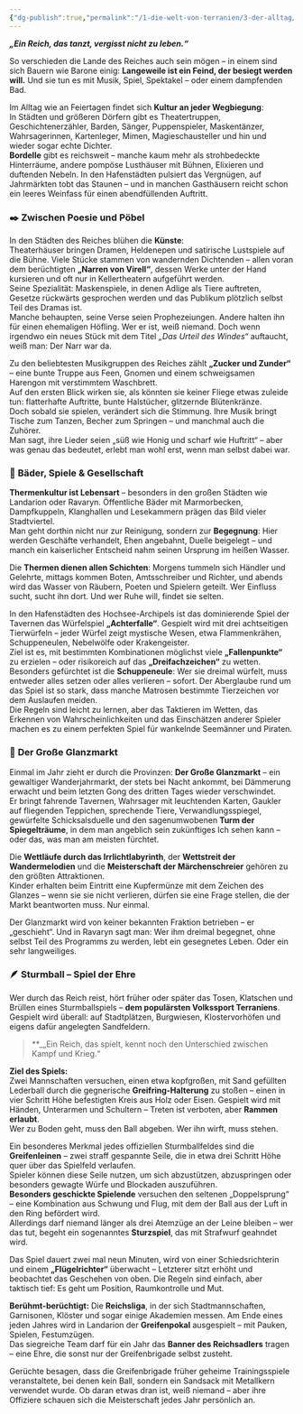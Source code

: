 ```yaml
---
{"dg-publish":true,"permalink":"/1-die-welt-von-terranien/3-der-alltag/kunst-musik-and-zeitvertreib/"}
---
```


**_„Ein Reich, das tanzt, vergisst nicht zu leben.“_**

So verschieden die Lande des Reiches auch sein mögen – in einem sind sich Bauern wie Barone einig: **Langeweile ist ein Feind, der besiegt werden will.** Und sie tun es mit Musik, Spiel, Spektakel – oder einem dampfenden Bad.

Im Alltag wie an Feiertagen findet sich **Kultur an jeder Wegbiegung**:  
In Städten und größeren Dörfern gibt es Theatertruppen, Geschichtenerzähler, Barden, Sänger, Puppenspieler, Maskentänzer, Wahrsagerinnen, Kartenleger, Mimen, Magieschausteller und hin und wieder sogar echte Dichter.  
**Bordelle** gibt es reichsweit – manche kaum mehr als strohbedeckte Hinterräume, andere pompöse Lusthäuser mit Bühnen, Elixieren und duftenden Nebeln. In den Hafenstädten pulsiert das Vergnügen, auf Jahrmärkten tobt das Staunen – und in manchen Gasthäusern reicht schon ein leeres Weinfass für einen abendfüllenden Auftritt.

### ✒️ **Zwischen Poesie und Pöbel**

In den Städten des Reiches blühen die **Künste**:  
Theaterhäuser bringen Dramen, Heldenepen und satirische Lustspiele auf die Bühne. Viele Stücke stammen von wandernden Dichtenden – allen voran dem berüchtigten **„Narren von Virell“**, dessen Werke unter der Hand kursieren und oft nur in Kellertheatern aufgeführt werden.  
Seine Spezialität: Maskenspiele, in denen Adlige als Tiere auftreten, Gesetze rückwärts gesprochen werden und das Publikum plötzlich selbst Teil des Dramas ist.  
Manche behaupten, seine Verse seien Prophezeiungen. Andere halten ihn für einen ehemaligen Höfling. Wer er ist, weiß niemand. Doch wenn irgendwo ein neues Stück mit dem Titel _„Das Urteil des Windes“_ auftaucht, weiß man: Der Narr war da.

Zu den beliebtesten Musikgruppen des Reiches zählt **„Zucker und Zunder“** – eine bunte Truppe aus Feen, Gnomen und einem schweigsamen Harengon mit verstimmtem Waschbrett.  
Auf den ersten Blick wirken sie, als könnten sie keiner Fliege etwas zuleide tun: flatterhafte Auftritte, bunte Halstücher, glitzernde Blütenkränze.  
Doch sobald sie spielen, verändert sich die Stimmung. Ihre Musik bringt Tische zum Tanzen, Becher zum Springen – und manchmal auch die Zuhörer.  
Man sagt, ihre Lieder seien „süß wie Honig und scharf wie Huftritt“ – aber was genau das bedeutet, erlebt man wohl erst, wenn man selbst dabei war.

### 🛁 **Bäder, Spiele & Gesellschaft**

**Thermenkultur ist Lebensart** – besonders in den großen Städten wie Landarion oder Ravaryn. Öffentliche Bäder mit Marmorbecken, Dampfkuppeln, Klanghallen und Lesekammern prägen das Bild vieler Stadtviertel.  
Man geht dorthin nicht nur zur Reinigung, sondern zur **Begegnung**: Hier werden Geschäfte verhandelt, Ehen angebahnt, Duelle beigelegt – und manch ein kaiserlicher Entscheid nahm seinen Ursprung im heißen Wasser.

Die **Thermen dienen allen Schichten**: Morgens tummeln sich Händler und Gelehrte, mittags kommen Boten, Amtsschreiber und Richter, und abends wird das Wasser von Räubern, Poeten und Spielern geteilt. Wer Einfluss sucht, sucht ihn dort. Und wer Ruhe will, findet sie selten.

In den Hafenstädten des Hochsee-Archipels ist das dominierende Spiel der Tavernen das Würfelspiel **„Achterfalle“**. Gespielt wird mit drei achtseitigen Tierwürfeln – jeder Würfel zeigt mystische Wesen, etwa Flammenkrähen, Schuppeneulen, Nebelwölfe oder Krakengeister.  
Ziel ist es, mit bestimmten Kombinationen möglichst viele **„Fallenpunkte“** zu erzielen – oder risikoreich auf das **„Dreifachzeichen“** zu wetten.  
Besonders gefürchtet ist die **Schuppeneule**: Wer sie dreimal würfelt, muss entweder alles setzen oder alles verlieren – sofort. Der Aberglaube rund um das Spiel ist so stark, dass manche Matrosen bestimmte Tierzeichen vor dem Auslaufen meiden.  
Die Regeln sind leicht zu lernen, aber das Taktieren im Wetten, das Erkennen von Wahrscheinlichkeiten und das Einschätzen anderer Spieler machen es zu einem perfekten Spiel für wankelnde Seemänner und Piraten.

### 🎡 **Der Große Glanzmarkt**

Einmal im Jahr zieht er durch die Provinzen: **Der Große Glanzmarkt** – ein gewaltiger Wanderjahrmarkt, der stets bei Nacht ankommt, bei Dämmerung erwacht und beim letzten Gong des dritten Tages wieder verschwindet.  
Er bringt fahrende Tavernen, Wahrsager mit leuchtenden Karten, Gaukler auf fliegenden Teppichen, sprechende Tiere, Verwandlungsspiegel, gewürfelte Schicksalsduelle und den sagenumwobenen **Turm der Spiegelträume**, in dem man angeblich sein zukünftiges Ich sehen kann – oder das, was man am meisten fürchtet.

Die **Wettläufe durch das Irrlichtlabyrinth**, der **Wettstreit der Wandermelodien** und die **Meisterschaft der Märchenschreier** gehören zu den größten Attraktionen.  
Kinder erhalten beim Eintritt eine Kupfermünze mit dem Zeichen des Glanzes – wenn sie sie nicht verlieren, dürfen sie eine Frage stellen, die der Markt beantworten muss. Nur einmal.

Der Glanzmarkt wird von keiner bekannten Fraktion betrieben – er „geschieht“. Und in Ravaryn sagt man: Wer ihm dreimal begegnet, ohne selbst Teil des Programms zu werden, lebt ein gesegnetes Leben. Oder ein sehr langweiliges.

### 🪶 **Sturmball – Spiel der Ehre**

Wer durch das Reich reist, hört früher oder später das Tosen, Klatschen und Brüllen eines Sturmballspiels – **dem populärsten Volkssport Terraniens**. Gespielt wird überall: auf Stadtplätzen, Burgwiesen, Klostervorhöfen und eigens dafür angelegten Sandfeldern.

> **_„Ein Reich, das spielt, kennt noch den Unterschied zwischen Kampf und Krieg.“

**Ziel des Spiels:**  
Zwei Mannschaften versuchen, einen etwa kopfgroßen, mit Sand gefüllten Lederball durch die gegnerische **Greifring-Halterung** zu stoßen – einen in vier Schritt Höhe befestigten Kreis aus Holz oder Eisen. Gespielt wird mit Händen, Unterarmen und Schultern – Treten ist verboten, aber **Rammen erlaubt**.  
Wer zu Boden geht, muss den Ball abgeben. Wer ihn wirft, muss stehen.

Ein besonderes Merkmal jedes offiziellen Sturmballfeldes sind die **Greifenleinen** – zwei straff gespannte Seile, die in etwa drei Schritt Höhe quer über das Spielfeld verlaufen.  
Spieler können diese Seile nutzen, um sich abzustützen, abzuspringen oder besonders gewagte Würfe und Blockaden auszuführen.  
**Besonders geschickte Spielende** versuchen den seltenen „Doppelsprung“ – eine Kombination aus Schwung und Flug, mit dem der Ball aus der Luft in den Ring befördert wird.  
Allerdings darf niemand länger als drei Atemzüge an der Leine bleiben – wer das tut, begeht ein sogenanntes **Sturzspiel**, das mit Strafwurf geahndet wird.

Das Spiel dauert zwei mal neun Minuten, wird von einer Schiedsrichterin und einem **„Flügelrichter“** überwacht – Letzterer sitzt erhöht und beobachtet das Geschehen von oben. Die Regeln sind einfach, aber taktisch tief: Es geht um Position, Raumkontrolle und Mut.

**Berühmt-berüchtigt:** Die **Reichsliga**, in der sich Stadtmannschaften, Garnisonen, Klöster und sogar einige Akademien messen. Am Ende eines jeden Jahres wird in Landarion der **Greifenpokal** ausgespielt – mit Pauken, Spielen, Festumzügen.  
Das siegreiche Team darf für ein Jahr das **Banner des Reichsadlers** tragen – eine Ehre, die sonst nur der Greifenbrigade selbst zusteht.

Gerüchte besagen, dass die Greifenbrigade früher geheime Trainingsspiele veranstaltete, bei denen kein Ball, sondern ein Sandsack mit Metallkern verwendet wurde. Ob daran etwas dran ist, weiß niemand – aber ihre Offiziere schauen sich die Meisterschaft jedes Jahr persönlich an.